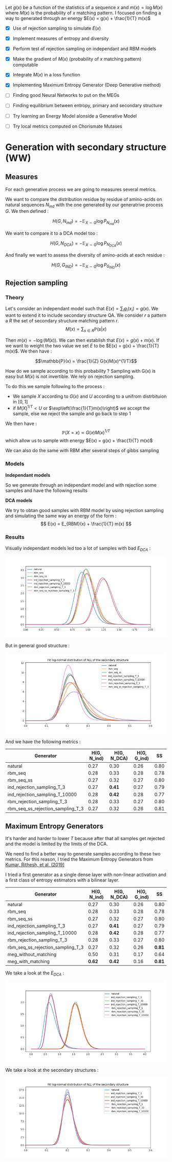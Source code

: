 Let $g(x)$ be a function of the statistics of a sequence $x$ and $m(x) = \log M(x)$ where $M(x)$ is the probability of $x$ matching pattern. I focused on finding a way to generated through an energy $E(x) = g(x) + \frac{1}{T} m(x)$

- [x] Use of rejection sampling to simulate $E(x)$
- [x] Implement measures of entropy and diversity
- [x] Perform test of rejection sampling on independant and RBM models


- [x] Make the gradient of $M(x)$ (probability of $x$ matching pattern) computable
- [x] Integrate $M(x)$ in a loss function
- [x] Implementing Maximum Entropy Generator (Deep Generative method)
- [ ] Finding good Neural Networks to put on the MEGs
- [ ] Finding equilibrium between entropy, primary and secondary structure
- [ ] Try learning an Energy Model alonside a Generative Model 
- [ ] Try local metrics computed on Chorismate Mutases

# Generation with secondary structure (WW)

## Measures

For each generative process we are going to measures several metrics.

We want to compare the distribution residue by residue of amino-acids on natural sequences $N_{ind}$ with the one generated by our generatrive process $G$. We then defined :

$$H(G, N_{ind}) = - \mathbb{E}_{X \sim G} \log P_{N_{ind}}(x)$$

We want to compare it to a DCA model too :

$$H(G, N_{DCA}) = - \mathbb{E}_{X \sim G} \log P_{N_{DCA}}(x)$$

And finally we want to assess the diversity of amino-acids at each residue :

$$H(G, G_{IND}) = - \mathbb{E}_{X \sim G} \log P_{G_{IND}}(x)$$


## Rejection sampling 

### Theory

Let's consider an independant model such that $E(x) = \sum_i g_i(x_i) = g(x)$. We want to extend it to include secondary structure QA. We consider $r$ a pattern a $R$ the set of secondary structure matching pattern $r$.
$$M(x) = \sum_{s \in R} \mathbb P(s|x)$$

Then $m(x) = - \log(M(x))$. We can then establish that $E(x) = g(x) + m(x)$. If we want to weight the two value we set $E$ to be $E(x) = g(x) + \frac{1}{T} m(x)$. We then have :

$$\mathbb{P}(x) = \frac{1}{Z} G(x)M(x)^{1/T}$$

How do we sample according to this probability ? Sampling with G(x) is easy but $M(x)$ is not invertible. We rely on rejection sampling.

To do this we sample following to the process :
- We sample $X$ according to $G(x)$ and $U$ according to a unifrom distrbituion in $[0,1]$
- if $M(X)^{1/T} < U$ or $\exp\left(\frac{1}{T}m(x)\right)$ we accept the sample, else we reject the sample and go back to step 1

We then have :
$$\mathbb{P}(X = x) \propto G(x)M(x)^{1/T}$$ which allow us to sample with energy $E(x) = g(x) + \frac{1}{T} m(x)$

We can also do the same with RBM after several steps of gibbs sampling

### Models

**Independant models**

So we generate through an independant model and with rejection some samples and have the following results

**DCA models**

We try to obtan good samples with RBM model by using rejection sampling and simulating the same way an energy of the form :
$$ E(x) = E_{RBM}(x) + \frac{1}{T} m(x) $$


### Results

Visually independant models led too a lot of samples with bad $E_{DCA}$ : 

![](img/reject_sampling_edca.png)

But in general good structure :

![](img/reject_sampling_ss.png)

And we have the following metrics : 

| Generator | H(G\, N_ind) | H(G\, N_DCA) | H(G\, G_ind) | SS |
|-----|-----|-----|-----|-----|
| natural | 0.27 | 0.30 | 0.26 | 0.80
| rbm_seq | 0.28 | 0.33 | 0.28 | 0.78
| rbm_seq_ss | 0.27 | 0.32 | 0.27 | 0.80
| ind_rejection_sampling_T_3 | 0.27 | **0.41** | 0.27 | 0.79
| ind_rejection_sampling_T_10000 | 0.28 | **0.42** | 0.28 | 0.77
| rbm_rejection_sampling_T_3 | 0.28 | 0.33 | 0.27 | 0.80
| rbm_seq_ss_rejection_sampling_T_3 | 0.27 | 0.32 | 0.26 | 0.81

## Maximum Entropy Generators

It's harder and harder to lower $T$ because after that all samples get rejected and the model is limited by the limits of the DCA. 

We need to find a better way to generate samples according to these two metrics. For this reason, I tried the Maximum Entropy Generators from [Kumar, Rithesh, et al. (2019)](https://arxiv.org/pdf/1901.08508.pdf)

I tried a first generator as a single dense layer with non-linear activation and a first class of entropy estimators with a bilinear layer.

| Generator | H(G\, N_ind) | H(G\, N_DCA) | H(G\, G_ind) | SS |
|-----|-----|-----|-----|-----|
| natural | 0.27 | 0.30 | 0.26 | 0.80
| rbm_seq | 0.28 | 0.33 | 0.28 | 0.78
| rbm_seq_ss | 0.27 | 0.32 | 0.27 | 0.80
| ind_rejection_sampling_T_3 | 0.27 | **0.41** | 0.27 | 0.79
| ind_rejection_sampling_T_10000 | 0.28 | **0.42** | 0.28 | 0.77
| rbm_rejection_sampling_T_3 | 0.28 | 0.33 | 0.27 | 0.80
| rbm_seq_ss_rejection_sampling_T_3 | 0.27 | 0.32 | 0.26 | **0.81**
| meg_without_matching | 0.50 | 0.31 | 0.17 | 0.64
| meg_with_matching | **0.62** | **0.42** | 0.16 | **0.81**

We take a look at the $E_{DCA}$ :

![](img/sampling_edca.png)

We take a look at the secondary structures :

![](img/sampling_ss.png)
